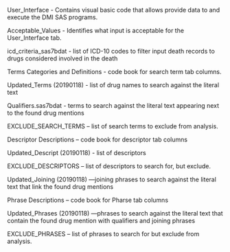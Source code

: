 


User_Interface - Contains visual basic code that allows provide data to and execute the DMI SAS programs.   

Acceptable_Values - Identifies what input is acceptable for the User_Interface tab. 

icd_criteria_sas7bdat - list of ICD-10 codes to filter input death records to drugs considered involved in the death 

Terms Categories and Definitions - code book for search term tab columns. 

Updated_Terms (20190118) - list of drug names to search against the literal text 

Qualifiers.sas7bdat - terms to search against the literal text appearing next to the found drug mentions 

EXCLUDE_SEARCH_TERMS – list of search terms to exclude from analysis. 

Descriptor Descriptions – code book for descriptor tab columns 

Updated_Descript (20190118) - list of descriptors 

EXCLUDE_DESCRIPTORS – list of descriptors to search for, but exclude. 

Updated_Joining (20190118) —joining phrases to search against the literal text that link the found drug mentions 

Phrase Descriptions – code book for Pharse tab columns

Updated_Phrases (20190118) —phrases to search against the literal text that contain the found drug mention with qualifiers and joining phrases 

EXCLUDE_PHRASES – list of phrases to search for but exclude from analysis. 

